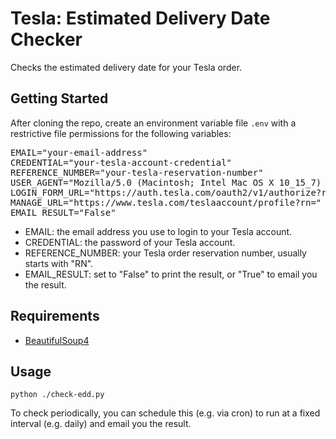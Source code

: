 # Tesla: Estimated Delivery Date Checker

Checks the estimated delivery date for your Tesla order.

## Getting Started

After cloning the repo, create an environment variable file `.env` with a restrictive file permissions for the following variables:
<pre>
EMAIL="your-email-address"
CREDENTIAL="your-tesla-account-credential"
REFERENCE_NUMBER="your-tesla-reservation-number"
USER_AGENT="Mozilla/5.0 (Macintosh; Intel Mac OS X 10_15_7) AppleWebKit/537.36 (KHTML, like Gecko) Chrome/92.0.4515.107 Safari/537.36"
LOGIN_FORM_URL="https://auth.tesla.com/oauth2/v1/authorize?redirect_uri=https://www.tesla.com/teslaaccount/owner-xp/auth/callback&response_type=code&client_id=ownership&scope=openid%20email&audience=https%3A%2F%2Fownership.tesla.com%2F"
MANAGE_URL="https://www.tesla.com/teslaaccount/profile?rn="
EMAIL_RESULT="False"
</pre>

* EMAIL: the email address you use to login to your Tesla account.
* CREDENTIAL: the password of your Tesla account.
* REFERENCE_NUMBER: your Tesla order reservation number, usually starts with "RN".
* EMAIL_RESULT: set to "False" to print the result, or "True" to email you the result.

## Requirements

* [BeautifulSoup4](https://pypi.org/project/beautifulsoup4/)

## Usage

`python ./check-edd.py `

To check periodically, you can schedule this (e.g. via cron) to run at a fixed interval (e.g. daily) and email you the result.
